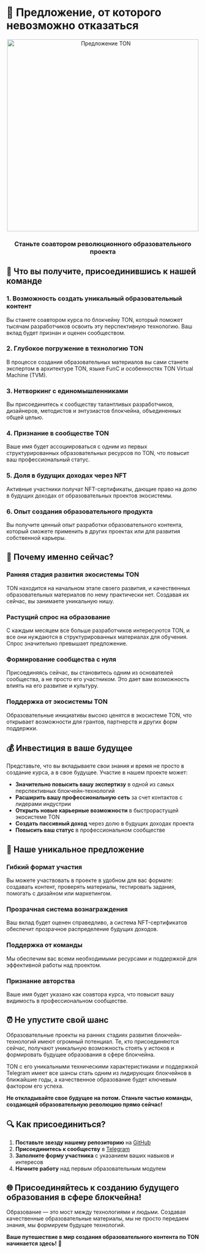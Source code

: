 # 🚀 Предложение, от которого невозможно отказаться

<div align="center">
  <img src="https://raw.githubusercontent.com/LNDMN/AI_CRYPTO_STARTUP/main/assets/images/ton_offer.png" alt="Предложение TON" width="500"/>
  <h3>Станьте соавтором революционного образовательного проекта</h3>
</div>

## 💎 Что вы получите, присоединившись к нашей команде

### 1. Возможность создать уникальный образовательный контент
Вы станете соавтором курса по блокчейну TON, который поможет тысячам разработчиков освоить эту перспективную технологию. Ваш вклад будет признан и оценен сообществом.

### 2. Глубокое погружение в технологию TON
В процессе создания образовательных материалов вы сами станете экспертом в архитектуре TON, языке FunC и особенностях TON Virtual Machine (TVM).

### 3. Нетворкинг с единомышленниками
Вы присоединитесь к сообществу талантливых разработчиков, дизайнеров, методистов и энтузиастов блокчейна, объединенных общей целью.

### 4. Признание в сообществе TON
Ваше имя будет ассоциироваться с одним из первых структурированных образовательных ресурсов по TON, что повысит ваш профессиональный статус.

### 5. Доля в будущих доходах через NFT
Активные участники получат NFT-сертификаты, дающие право на долю в будущих доходах от образовательных проектов экосистемы.

### 6. Опыт создания образовательного продукта
Вы получите ценный опыт разработки образовательного контента, который сможете применить в других проектах или для развития собственной карьеры.

## 🌟 Почему именно сейчас?

### Ранняя стадия развития экосистемы TON
TON находится на начальном этапе своего развития, и качественных образовательных материалов по нему практически нет. Создавая их сейчас, вы занимаете уникальную нишу.

### Растущий спрос на образование
С каждым месяцем все больше разработчиков интересуются TON, и все они нуждаются в структурированных материалах для обучения. Спрос значительно превышает предложение.

### Формирование сообщества с нуля
Присоединяясь сейчас, вы становитесь одним из основателей сообщества, а не просто его участником. Это дает вам возможность влиять на его развитие и культуру.

### Поддержка от экосистемы TON
Образовательные инициативы высоко ценятся в экосистеме TON, что открывает возможности для грантов, партнерств и других форм поддержки.

## 💰 Инвестиция в ваше будущее

Представьте, что вы вкладываете свои знания и время не просто в создание курса, а в свое будущее. Участие в нашем проекте может:

- **Значительно повысить вашу экспертизу** в одной из самых перспективных блокчейн-технологий
- **Расширить вашу профессиональную сеть** за счет контактов с лидерами индустрии
- **Открыть новые карьерные возможности** в быстрорастущей экосистеме TON
- **Создать пассивный доход** через долю в будущих доходах проекта
- **Повысить ваш статус** в профессиональном сообществе

## 🤝 Наше уникальное предложение

### Гибкий формат участия
Вы можете участвовать в проекте в удобном для вас формате: создавать контент, проверять материалы, тестировать задания, помогать с дизайном или маркетингом.

### Прозрачная система вознаграждения
Ваш вклад будет оценен справедливо, а система NFT-сертификатов обеспечит прозрачное распределение будущих доходов.

### Поддержка от команды
Мы обеспечим вас всеми необходимыми ресурсами и поддержкой для эффективной работы над проектом.

### Признание авторства
Ваше имя будет указано как соавтора курса, что повысит вашу видимость в профессиональном сообществе.

## ⏰ Не упустите свой шанс

Образовательные проекты на ранних стадиях развития блокчейн-технологий имеют огромный потенциал. Те, кто присоединяются сейчас, получают уникальную возможность стоять у истоков и формировать будущее образования в сфере блокчейна.

TON с его уникальными техническими характеристиками и поддержкой Telegram имеет все шансы стать одним из лидирующих блокчейнов в ближайшие годы, а качественное образование будет ключевым фактором его успеха.

**Не откладывайте свое будущее на потом. Станьте частью команды, создающей образовательную революцию прямо сейчас!**

## 🔍 Как присоединиться?

1. **Поставьте звезду нашему репозиторию** на [GitHub](https://github.com/LNDMN/AI_CRYPTO_STARTUP)
2. **Присоединитесь к сообществу** в [Telegram](https://t.me/AI_CRYPTO_STARTUP)
3. **Заполните форму участника** с указанием ваших навыков и интересов
4. **Начните работу** над первым образовательным модулем

## 🌐 Присоединяйтесь к созданию будущего образования в сфере блокчейна!

Образование — это мост между технологиями и людьми. Создавая качественные образовательные материалы, мы не просто передаем знания, мы формируем будущее технологий.

**Ваше путешествие в мир создания образовательного контента по TON начинается здесь!** 🚀 